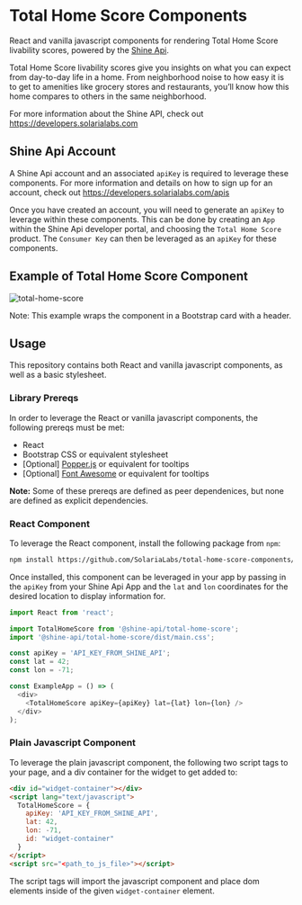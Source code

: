 # Total Home Score Components
React and vanilla javascript components for rendering Total Home Score livability scores, powered by the [Shine Api](https://developers.solarialabs.com).

Total Home Score livability scores give you insights on what you can expect from day-to-day life in a home. From neighborhood noise to how easy it is to get to amenities like grocery stores and restaurants, you’ll know how this home compares to others in the same neighborhood.

For more information about the Shine API, check out https://developers.solarialabs.com

## Shine Api Account
A Shine Api account and an associated `apiKey` is required to leverage these components. For more information and details on how to sign up for an account, check out https://developers.solarialabs.com/apis

Once you have created an account, you will need to generate an `apiKey` to leverage within these components. This can be done by creating an `App` within the Shine Api developer portal, and choosing the `Total Home Score` product. The `Consumer Key` can then be leveraged as an `apiKey` for these components.

## Example of Total Home Score Component
![total-home-score](https://user-images.githubusercontent.com/10982483/39761499-4298d9fe-52a6-11e8-953a-30846a01e9b0.png)

Note: This example wraps the component in a Bootstrap card with a header.

## Usage
This repository contains both React and vanilla javascript components, as well as a basic stylesheet.

### Library Prereqs
In order to leverage the React or vanilla javascript components, the following prereqs must be met:
* React
* Bootstrap CSS or equivalent stylesheet
* [Optional] [Popper.js](https://getbootstrap.com/docs/4.0/components/popovers/) or equivalent for tooltips
* [Optional] [Font Awesome](https://fontawesome.com/) or equivalent for tooltips

**Note:** Some of these prereqs are defined as peer dependenices, but none are defined as explicit dependencies.

### React Component
To leverage the React component, install the following package from `npm`:

```bash
npm install https://github.com/SolariaLabs/total-home-score-components/releases/download/v0.1.0/shine-api-total-home-score-0.1.0.tgz
```

Once installed, this component can be leveraged in your app by passing in the `apiKey` from your Shine Api App and the `lat` and `lon` coordinates for the desired location to display information for. 

```javascript
import React from 'react';

import TotalHomeScore from '@shine-api/total-home-score';
import '@shine-api/total-home-score/dist/main.css';

const apiKey = 'API_KEY_FROM_SHINE_API';
const lat = 42;
const lon = -71;

const ExampleApp = () => (
  <div>
    <TotalHomeScore apiKey={apiKey} lat={lat} lon={lon} />
  </div>
);
```

### Plain Javascript Component
To leverage the plain javascript component, the following two script tags to your page, and a div container for the widget to get added to:

```html
<div id="widget-container"></div>
<script lang="text/javascript">
  TotalHomeScore = {
    apiKey: 'API_KEY_FROM_SHINE_API',
    lat: 42,
    lon: -71,
    id: "widget-container"
  }
</script>
<script src="<path_to_js_file>"></script>
```

The script tags will import the javascript component and place dom elements inside of the given `widget-container` element. 
